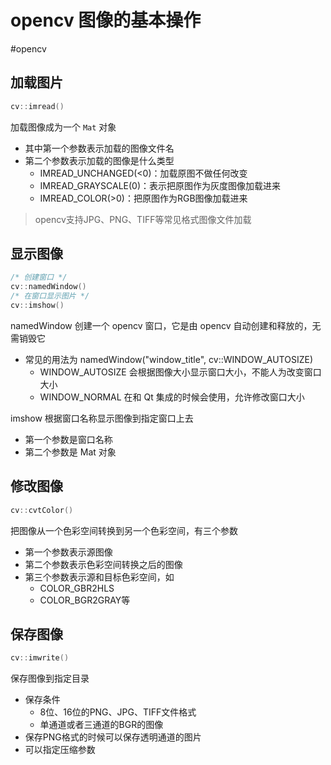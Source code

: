 # opencv 图像的基本操作
#opencv 

## 加载图片
```c++
cv::imread()
```
加载图像成为一个 `Mat` 对象
+ 其中第一个参数表示加载的图像文件名
+ 第二个参数表示加载的图像是什么类型
	+ IMREAD_UNCHANGED(<0)：加载原图不做任何改变
	+ IMREAD_GRAYSCALE(0)：表示把原图作为灰度图像加载进来
	+ IMREAD_COLOR(>0)：把原图作为RGB图像加载进来

> opencv支持JPG、PNG、TIFF等常见格式图像文件加载

## 显示图像
```c++
/* 创建窗口 */
cv::namedWindow()
/* 在窗口显示图片 */
cv::imshow()
```
namedWindow 创建一个 opencv 窗口，它是由 opencv 自动创建和释放的，无需销毁它
+ 常见的用法为 namedWindow("window_title", cv::WINDOW_AUTOSIZE)
	+ WINDOW_AUTOSIZE 会根据图像大小显示窗口大小，不能人为改变窗口大小
	+ WINDOW_NORMAL 在和 Qt 集成的时候会使用，允许修改窗口大小

imshow 根据窗口名称显示图像到指定窗口上去
+ 第一个参数是窗口名称
+ 第二个参数是 Mat 对象


## 修改图像
```c++
cv::cvtColor()
```
把图像从一个色彩空间转换到另一个色彩空间，有三个参数
+ 第一个参数表示源图像
+ 第二个参数表示色彩空间转换之后的图像
+ 第三个参数表示源和目标色彩空间，如
	+ COLOR_GBR2HLS
	+ COLOR_BGR2GRAY等

## 保存图像
```c++
cv::imwrite()
```
保存图像到指定目录
+ 保存条件
	+ 8位、16位的PNG、JPG、TIFF文件格式
	+ 单通道或者三通道的BGR的图像
+ 保存PNG格式的时候可以保存透明通道的图片
+ 可以指定压缩参数